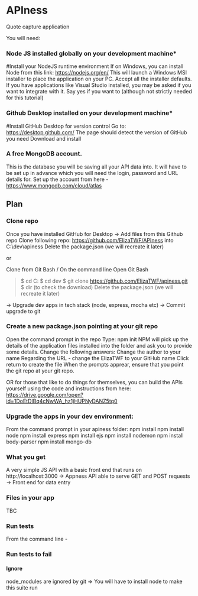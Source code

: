 # APIness
Quote capture application

You will need:
### Node JS installed globally on your development machine*
  #Install your NodeJS runtime environment 
  If on Windows, you can install Node from this link: https://nodejs.org/en/ 
  This will launch a Windows MSI installer to place the application on your PC. 
  Accept all the installer defaults. 
  If you have applications like Visual Studio installed, you may be asked if you want to integrate with it. 
  Say yes if you want to (although not strictly needed for this tutorial)

### Github Desktop installed on your development machine*
  #Install GitHub Desktop for version control 
  Go to: https://desktop.github.com/ 
  The page should detect the version of GitHub you need
  Download and install 
  
### A free MongoDB account.
  This is the database you will be saving all your API data into. 
  It will have to be  set up in advance which you will need the login, password and URL details for.
  Set up the account from here - https://www.mongodb.com/cloud/atlas

## Plan 

### Clone repo
  Once you have installed GitHub for Desktop
  → Add files from this Github repo
  Clone following repo: https://github.com/ElizaTWF/APIness into C:\dev\apiness
  Delete the package.json (we will recreate it later) 
  
  or 
  
  Clone from Git Bash / On the command line 
  Open Git Bash 
  >$ cd C: 
  >$ cd dev
  >$ git clone https://github.com/ElizaTWF/apiness.git 
  >$ dir (to check the download) 
  Delete the package.json (we will recreate it later) 

→ Upgrade dev apps in tech stack (node, express, mocha etc)
-> Commit upgrade to git

### Create a new package.json pointing at your git repo
  Open the command prompt in the repo
  Type: npm init
  NPM will pick up the details of the application files installed into the folder and ask you to provide some details.
  Change the following answers: 
  Change the author to your name 
  Regarding the URL - change the ElizaTWF to your GitHub name 
  Click return to create the file 
  When the prompts apprear, ensure that you point the git repo at your git repo.

OR for those that like to do things for themselves, you can build the APIs yourself using the code and instructions from here: 
https://drive.google.com/open?id=1DoEtDIBq4cNwWA_hz1jHUPNyDANZ5tq0

### Upgrade the apps in your dev environment:
From the command prompt in your apiness folder:
npm install
npm install node
npm install express
npm install ejs
npm install nodemon
npm install body-parser
npm install mongo-db

### What you get
A very simple JS API with a basic front end that runs on http://localhost:3000
-> Appness API able to serve GET and POST requests
-> Front end for data entry 


### Files in your app 
TBC


### Run tests 
From the command line - 


### Run tests to fail 

#### Ignore 
node_modules are ignored by git => You will have to install node to make this suite run
